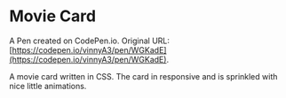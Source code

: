 # Movie Card

A Pen created on CodePen.io. Original URL: [https://codepen.io/vinnyA3/pen/WGKadE](https://codepen.io/vinnyA3/pen/WGKadE).

A movie card written in CSS.  The card in responsive and is sprinkled with nice little animations.
